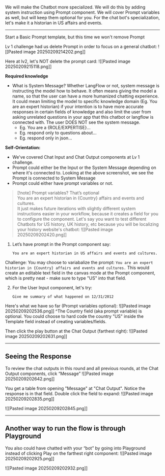 We will make the Chatbot more specialized. We will do this by adding system instruction using Prompt component. We will cover Prompt variables as well, but will keep them optional for you. For the chat bot's specialization, let's make it a historian in US affairs and events.

---

Start a Basic Prompt template, but this time we won't remove Prompt

Lv 1 challenge had us delete Prompt in order to focus on a general chatbot:
![[Pasted image 20250209214202.png]]

Here at lv2, let's NOT delete the prompt card:
![[Pasted image 20250209215118.png]]

**Required knowledge**
- What is System Message? Whether LangFlow or not, system message is instructing the model how to behave. It often means giving the model a name, so that the user can have a more humanized chatting experience. It could mean limiting the model to specific knowledge domain (Eg. You are an expert historian) if your intention is to have more accurate responses in certain fields of knowledge and also limit the user from asking unrelated questions in your app that this chatbot or langflow is connected with. The user DOES NOT see the system message.
	- Eg. You are a {ROLE/EXPERTISE}... 
	- Eg. respond only to questions about... 
	- Eg. respond only in json...

**Self-Orientation:**
- We've covered Chat Input and Chat Output components at Lv 1 challenge.
- Prompt could either be the Input or the System Message depending on where it's connected to. Looking at the above screenshot, we see the Prompt is connected to System Message
- Prompt could either have prompt variables or not.

> [!note] Prompt variables?
> That’s optional  
  > You are an expert historian in {Country} affairs and events and cultures.  
  > It just makes future iterations with slightly different system instructions easier in your workflow, because it creates a field for you to configure the component. Let's say you want to test different Chatbots for US history, UK history, etc because you will be localizing your history website's chatbot:
  > ![[Pasted image 20250209202420.png]]
  


1. Let’s have prompt in the Prompt component say:
	```
	You are an expert historian in US affairs and events and cultures.
	```

Challenge: You may choose to variabalize the prompt: `You are an expert historian in {Country} affairs and events and cultures.` This would create an editable text field in the canvas mode at the Prompt component, which is pretty neat - make sure to type "US" into that field.

2. For the User Input component, let's try:
	```
	Give me summary of what happened on 12/31/2012
	```

Here's what we have so far (Prompt variables optional):
![[Pasted image 20250209202536.png]]
^The Country field (aka prompt variable) is optional. You could choose to hard code the country "US" inside the Template field instead of creating variables/fields.


Then click the play button at the Chat Output (farthest right):
![[Pasted image 20250209202631.png]]

---

## Seeing the Response

To review the chat outputs in this round and all previous rounds, at the Chat Output components, click “Message”
![[Pasted image 20250209202642.png]]

You get a table from opening "Message" at "Chat Output". Notice the response is in that field. Double click the field to expand:
![[Pasted image 20250209202835.png]]


![[Pasted image 20250209202845.png]]


---

## Another way to run the flow is through Playground

You also could have chatted with your “bot” by going into Playground instead of clicking Play on the farthest right component:
![[Pasted image 20250209202925.png]]

![[Pasted image 20250209202932.png]]